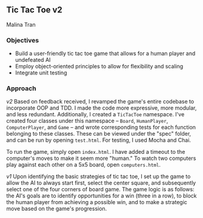 ## Tic Tac Toe v2
Malina Tran

### Objectives
* Build a user-friendly tic tac toe game that allows for a human player and undefeated AI
* Employ object-oriented principles to allow for flexibility and scaling
* Integrate unit testing 

### Approach
*v2*
Based on feedback received, I revamped the game's entire codebase to incorporate OOP and TDD. I made the code more expressive, more modular, and less redundant. Additionally, I created a `TicTacToe` namespace. I've created four classes under this namespace – `Board`, `HumanPlayer`, `ComputerPlayer`, and `Game` – and wrote corresponding tests for each function belonging to these classes. These can be viewed under the "spec" folder, and can be run by opening `test.html`. For testing, I used Mocha and Chai.

To run the game, simply open `index.html`. I have added a timeout to the computer's moves to make it seem more "human." To watch two computers play against each other on a 5x5 board, open `computers.html`.

*v1*
Upon identifying the basic strategies of tic tac toe, I set up the game to allow the AI to always start first, select the center square, and subsequently select one of the four corners of board game. The game logic is as follows: the AI's goals are to identify opportunities for a win (three in a row), to block the human player from achieving a possible win, and to make a strategic move based on the game's progression.